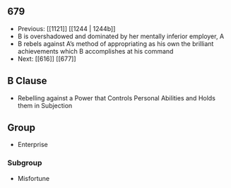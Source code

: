 ## 679
- Previous: [[1121]] [[1244 | 1244b]] 
- B is overshadowed and dominated by her mentally inferior employer, A
- B rebels against A’s method of appropriating as his own the brilliant achievements which B accomplishes at his command
- Next: [[616]] [[677]] 

## B Clause
- Rebelling against a Power that Controls Personal Abilities and Holds them in Subjection

## Group
- Enterprise

### Subgroup
- Misfortune

